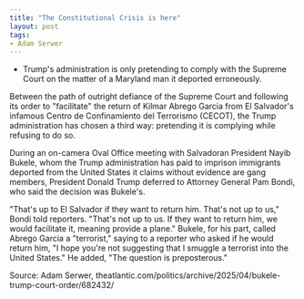 ```yaml
---
title: "The Constitutional Crisis is here"
layout: post
tags:
- Adam Serwer
---
```


- Trump's administration is only pretending to comply with the Supreme Court on the matter of a Maryland man it deported erroneously.

Between the path of outright defiance of the Supreme Court and following its order to "facilitate" the return of Kilmar Abrego Garcia from El Salvador's infamous Centro de Confinamiento del Terrorismo (CECOT), the Trump administration has chosen a third way: pretending it is complying while refusing to do so.

During an on-camera Oval Office meeting with Salvadoran President Nayib Bukele, whom the Trump administration has paid to imprison immigrants deported from the United States it claims without evidence are gang members, President Donald Trump deferred to Attorney General Pam Bondi, who said the decision was Bukele's.

"That's up to El Salvador if they want to return him. That's not up to us," Bondi told reporters. "That's not up to us. If they want to return him, we would facilitate it, meaning provide a plane." Bukele, for his part, called Abrego Garcia a "terrorist," saying to a reporter who asked if he would return him, "I hope you're not suggesting that I smuggle a terrorist into the United States." He added, "The question is preposterous."

Source: Adam Serwer, theatlantic.com/politics/archive/2025/04/bukele-trump-court-order/682432/
